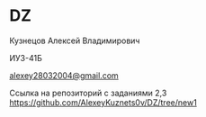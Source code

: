 # DZ

Кузнецов Алексей Владимирович 

ИУ3-41Б 

alexey28032004@gmail.com

Ссылка на репозиторий с заданиями 2,3 https://github.com/AlexeyKuznets0v/DZ/tree/new1
